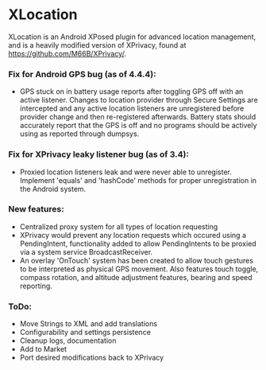 XLocation
=========

XLocation is an Android XPosed plugin for advanced location management, and is a heavily modified version of XPrivacy, found at https://github.com/M66B/XPrivacy/.

### Fix for Android GPS bug (as of 4.4.4):
 * GPS stuck on in battery usage reports after toggling GPS off with an active listener. Changes to location provider through Secure Settings are intercepted and any active location listeners are unregistered before provider change and then re-registered afterwards. Battery stats should accurately report that the GPS is off and no programs should be actively using as reported through dumpsys.

### Fix for XPrivacy leaky listener bug (as of 3.4):
 * Proxied location listeners leak and were never able to unregister. Implement 'equals' and 'hashCode' methods for proper unregistration in the Android system.

### New features:
 * Centralized proxy system for all types of location requesting
 * XPrivacy would prevent any location requests which occured using a PendingIntent, functionality added to allow PendingIntents to be proxied via a system service BroadcastReceiver. 
 * An overlay 'OnTouch' system has been created to allow touch gestures to be interpreted as physical GPS movement. Also features touch toggle, compass rotation, and altitude adjustment features, bearing and speed reporting.

### ToDo:
 * Move Strings to XML and add translations
 * Configurability and settings persistence
 * Cleanup logs, documentation
 * Add to Market
 * Port desired modifications back to XPrivacy
